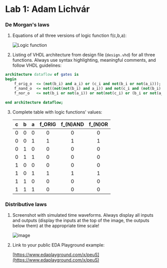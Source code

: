 # Lab 1: Adam Lichvár

### De Morgan's laws

1. Equations of all three versions of logic function f(c,b,a):

   ![Logic function](images/equations.png)

2. Listing of VHDL architecture from design file (`design.vhd`) for all three functions. Always use syntax highlighting, meaningful comments, and follow VHDL guidelines:

```vhdl
architecture dataflow of gates is
begin
    f_orig_o  <= (not(b_i) and a_i) or (c_i and not(b_i or not(a_i)));
    f_nand_o  <= not((not(not(b_i) and a_i)) and not(c_i and (not(b_i) and a_i)));
    f_nor_o   <= not(b_i or not(a_i)) or not(not(c_i) or (b_i or not(a_i)));
    
end architecture dataflow;

```

3. Complete table with logic functions' values:

   | **c** | **b** |**a** | **f_ORIG** | **f_(N)AND** | **f_(N)OR** |
   | :-: | :-: | :-: | :-: | :-: | :-: |
   | 0 | 0 | 0 | 0 | 0 | 0 |
   | 0 | 0 | 1 | 1 | 1 | 1 |
   | 0 | 1 | 0 | 0 | 0 | 0 |
   | 0 | 1 | 1 | 0 | 0 | 0 |
   | 1 | 0 | 0 | 0 | 0 | 0 |
   | 1 | 0 | 1 | 1 | 1 | 1 |
   | 1 | 1 | 0 | 0 | 0 | 0 |
   | 1 | 1 | 1 | 0 | 0 | 0 |

### Distributive laws

1. Screenshot with simulated time waveforms. Always display all inputs and outputs (display the inputs at the top of the image, the outputs below them) at the appropriate time scale!

   ![image](https://user-images.githubusercontent.com/124684747/218748983-e22dcb8a-1d4f-429f-9292-d65e55c329dc.png)

2. Link to your public EDA Playground example:

   [https://www.edaplayground.com/x/peuS](https://www.edaplayground.com/x/peuS)
